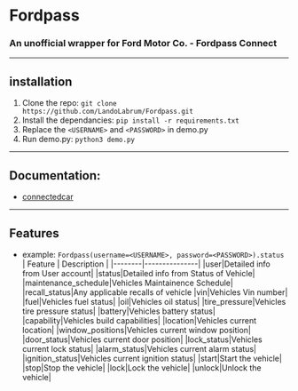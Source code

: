 # Fordpass

### An unofficial wrapper for Ford Motor Co. - Fordpass Connect
---
## installation
1. Clone the repo: `git clone https://github.com/LandoLabrum/Fordpass.git`
2. Install the dependancies: `pip install -r requirements.txt`
3. Replace the `<USERNAME>` and `<PASSWORD>` in demo.py
4. Run demo.py: `python3 demo.py`
---
## Documentation: 
- [connectedcar](https://ianjwhite99.github.io/connected-car-python-sdk/api.html)
---
## Features
- example: `Fordpass(username=<USERNAME>, password=<PASSWORD>).status`
| Feature | Description |
|--------|---------------|
|user|Detailed info from User account|
|status|Detailed info from Status of Vehicle|
|maintenance_schedule|Vehicles Maintainence Schedule|
|recall_status|Any applicable recalls of vehicle
|vin|Vehicles Vin number|
|fuel|Vehicles fuel status|
|oil|Vehicles oil status|
|tire_pressure|Vehicles tire pressure status|
|battery|Vehicles battery status|
|capability|Vehicles build capabilities|
|location|Vehicles current location|
|window_positions|Vehicles current window position|
|door_status|Vehicles current door position|
|lock_status|Vehicles current lock status|
|alarm_status|Vehicles current alarm status|
|ignition_status|Vehicles current ignition status|
|start|Start the vehicle|
|stop|Stop the vehicle|
|lock|Lock the vehicle|
|unlock|Unlock the vehicle|



